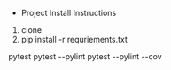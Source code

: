 * Project Install Instructions

1. clone
2. pip install -r requriements.txt

pytest
pytest --pylint
pytest --pylint --cov



